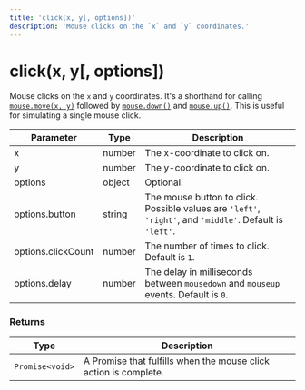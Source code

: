 ```yaml
---
title: 'click(x, y[, options])'
description: 'Mouse clicks on the `x` and `y` coordinates.'
---
```


# click(x, y[, options])

Mouse clicks on the `x` and `y` coordinates. It's a shorthand for calling [`mouse.move(x, y)`](https://grafana.com/docs/k6/<K6_VERSION>/javascript-api/k6-experimental/browser/mouse/move) followed by [`mouse.down()`](https://grafana.com/docs/k6/<K6_VERSION>/javascript-api/k6-experimental/browser/mouse/down) and [`mouse.up()`](https://grafana.com/docs/k6/<K6_VERSION>/javascript-api/k6-experimental/browser/mouse/up). This is useful for simulating a single mouse click.

| Parameter          | Type   | Description                                                                                              |
| ------------------ | ------ | -------------------------------------------------------------------------------------------------------- |
| x                  | number | The x-coordinate to click on.                                                                            |
| y                  | number | The y-coordinate to click on.                                                                            |
| options            | object | Optional.                                                                                                |
| options.button     | string | The mouse button to click. Possible values are `'left'`, `'right'`, and `'middle'`. Default is `'left'`. |
| options.clickCount | number | The number of times to click. Default is `1`.                                                            |
| options.delay      | number | The delay in milliseconds between `mousedown` and `mouseup` events. Default is `0`.                      |

### Returns

| Type            | Description                                                      |
| --------------- | ---------------------------------------------------------------- |
| `Promise<void>` | A Promise that fulfills when the mouse click action is complete. |